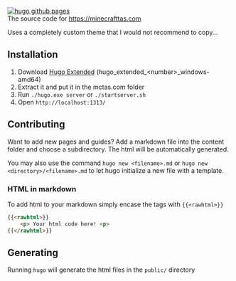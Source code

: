[![hugo github pages](https://github.com/MinecraftTAS/minecrafttas.com/actions/workflows/gh-pages.yaml/badge.svg)](https://test.minecrafttas.com)  
The source code for https://minecrafttas.com

Uses a completely custom theme that I would not recommend to copy...
## Installation
1. Download [Hugo Extended](https://github.com/gohugoio/hugo/releases) (hugo_extended_\<number\>_windows-amd64)
2. Extract it and put it in the mctas.com folder
3. Run `./hugo.exe server` or `./startserver.sh`
5. Open `http://localhost:1313/`

## Contributing
Want to add new pages and guides? Add a markdown file into the content folder and choose a subdirectory. The html will be automatically generated.  

You may also use the command `hugo new <filename>.md` or `hugo new <directory>/<filename>.md` to let hugo initialize a new file with a template.
  
### HTML in markdown
To add html to your markdown simply encase the tags with `{{<rawhtml>}}`
```html
{{<rawhtml>}}
	<p> Your html code here! <p>
{{</rawhtml>}}
```

## Generating
Running `hugo` will generate the html files in the `public/` directory